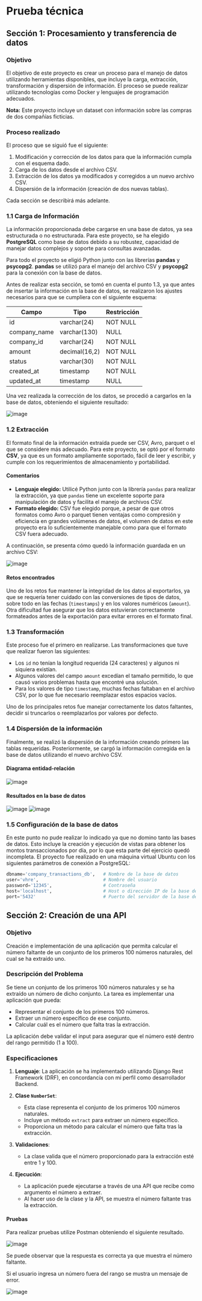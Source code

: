 # Prueba técnica

## Sección 1: Procesamiento y transferencia de datos

### Objetivo
El objetivo de este proyecto es crear un proceso para el manejo de datos utilizando herramientas disponibles, que incluye la carga, extracción, transformación y dispersión de información. El proceso se puede realizar utilizando tecnologías como Docker y lenguajes de programación adecuados.

**Nota:** Este proyecto incluye un dataset con información sobre las compras de dos compañías ficticias.

### Proceso realizado
El proceso que se siguió fue el siguiente:
1. Modificación y corrección de los datos para que la información cumpla con el esquema dado.
2. Carga de los datos desde el archivo CSV.
3. Extracción de los datos ya modificados y corregidos a un nuevo archivo CSV.
4. Dispersión de la información (creación de dos nuevas tablas).

Cada sección se describirá más adelante.

### 1.1 Carga de Información
La información proporcionada debe cargarse en una base de datos, ya sea estructurada o no estructurada. Para este proyecto, se ha elegido **PostgreSQL** como base de datos debido a su robustez, capacidad de manejar datos complejos y soporte para consultas avanzadas.

Para todo el proyecto se eligió Python junto con las librerías **pandas** y **psycopg2**. **pandas** se utilizó para el manejo del archivo CSV y **psycopg2** para la conexión con la base de datos.

Antes de realizar esta sección, se tomó en cuenta el punto 1.3, ya que antes de insertar la información en la base de datos, se realizaron los ajustes necesarios para que se cumpliera con el siguiente esquema:

| Campo          | Tipo                | Restricción   |
|----------------|---------------------|---------------|
| id             | varchar(24)          | NOT NULL      |
| company_name   | varchar(130)         | NULL          |
| company_id     | varchar(24)          | NOT NULL      |
| amount         | decimal(16,2)        | NOT NULL      |
| status         | varchar(30)          | NOT NULL      |
| created_at     | timestamp            | NOT NULL      |
| updated_at     | timestamp            | NULL          |

Una vez realizada la corrección de los datos, se procedió a cargarlos en la base de datos, obteniendo el siguiente resultado:

![image](https://github.com/user-attachments/assets/0ef90f67-1c27-4fdc-9a3f-2d3749f20813)

### 1.2 Extracción
El formato final de la información extraída puede ser CSV, Avro, parquet o el que se considere más adecuado. Para este proyecto, se optó por el formato **CSV**, ya que es un formato ampliamente soportado, fácil de leer y escribir, y cumple con los requerimientos de almacenamiento y portabilidad.

#### Comentarios
- **Lenguaje elegido:** Utilicé Python junto con la librería `pandas` para realizar la extracción, ya que `pandas` tiene un excelente soporte para manipulación de datos y facilita el manejo de archivos CSV.
- **Formato elegido:** CSV fue elegido porque, a pesar de que otros formatos como Avro o parquet tienen ventajas como compresión y eficiencia en grandes volúmenes de datos, el volumen de datos en este proyecto era lo suficientemente manejable como para que el formato CSV fuera adecuado.

A continuación, se presenta cómo quedó la información guardada en un archivo CSV:

![image](https://github.com/user-attachments/assets/6a913f7b-f5ff-4d7d-a77e-543212785307)

#### Retos encontrados
Uno de los retos fue mantener la integridad de los datos al exportarlos, ya que se requería tener cuidado con las conversiones de tipos de datos, sobre todo en las fechas (`timestamps`) y en los valores numéricos (`amount`). Otra dificultad fue asegurar que los datos estuvieran correctamente formateados antes de la exportación para evitar errores en el formato final.

### 1.3 Transformación
Este proceso fue el primero en realizarse. Las transformaciones que tuve que realizar fueron las siguientes:

- Los `id` no tenían la longitud requerida (24 caracteres) y algunos ni siquiera existían.
- Algunos valores del campo `amount` excedían el tamaño permitido, lo que causó varios problemas hasta que encontré una solución.
- Para los valores de tipo `timestamp`, muchas fechas faltaban en el archivo CSV, por lo que fue necesario reemplazar estos espacios vacíos.

Uno de los principales retos fue manejar correctamente los datos faltantes, decidir si truncarlos o reemplazarlos por valores por defecto.

### 1.4 Dispersión de la información
Finalmente, se realizó la dispersión de la información creando primero las tablas requeridas. Posteriormente, se cargó la información corregida en la base de datos utilizando el nuevo archivo CSV.

#### Diagrama entidad-relación

![image](https://github.com/user-attachments/assets/ede703b7-7cfe-427d-ac89-f0a7620907b0)

#### Resultados en la base de datos

![image](https://github.com/user-attachments/assets/1e2ff3f9-b622-4f33-a6d8-b938d17f3c14)
![image](https://github.com/user-attachments/assets/ed7959f2-f546-488e-87a2-6a8570361794)

### 1.5 Configuración de la base de datos
En este punto no pude realizar lo indicado ya que no domino tanto las bases de datos. Esto incluye la creación y ejecución de vistas para obtener los montos transaccionados por día, por lo que esta parte del ejercicio quedó incompleta.
El proyecto fue realizado en una máquina virtual Ubuntu con los siguientes parámetros de conexión a PostgreSQL:

```python
dbname='company_transactions_db',   # Nombre de la base de datos
user='vhre',                        # Nombre del usuario
password='12345',                   # Contraseña
host='localhost',                   # Host o dirección IP de la base de datos
port='5432'                         # Puerto del servidor de la base de datos
```

## Sección 2: Creación de una API

### Objetivo
Creación e implementación de una aplicación que permita calcular el número faltante de un conjunto de los primeros 100 números naturales, del cual se ha extraído uno.

### Descripción del Problema
Se tiene un conjunto de los primeros 100 números naturales y se ha extraído un número de dicho conjunto. La tarea es implementar una aplicación que pueda:
- Representar el conjunto de los primeros 100 números.
- Extraer un número específico de ese conjunto.
- Calcular cuál es el número que falta tras la extracción.
  
La aplicación debe validar el input para asegurar que el número esté dentro del rango permitido (1 a 100).

### Especificaciones
1. **Lenguaje**: La aplicación se ha implementado utilizando Django Rest Framework (DRF), en concordancia con mi perfil como desarrollador Backend.
   
2. **Clase `NumberSet`**: 
   - Esta clase representa el conjunto de los primeros 100 números naturales.
   - Incluye un método `extract` para extraer un número específico.
   - Proporciona un método para calcular el número que falta tras la extracción.

3. **Validaciones**: 
   - La clase valida que el número proporcionado para la extracción esté entre 1 y 100.
   
4. **Ejecución**:
   - La aplicación puede ejecutarse a través de una API que recibe como argumento el número a extraer.
   - Al hacer uso de la clase y la API, se muestra el número faltante tras la extracción.

#### Pruebas
Para realizar pruebas utilize Postman obteniendo el siguiente resultado.

![image](https://github.com/user-attachments/assets/5d8f3b44-5e0a-40c5-aa59-0317d924cdca)

Se puede observar que la respuesta es correcta ya que muestra el número faltante.

Si el usuario ingresa un número fuera del rango se mustra un mensaje de error.

![image](https://github.com/user-attachments/assets/12b61864-535c-470a-9bdd-36eac037c82d)


